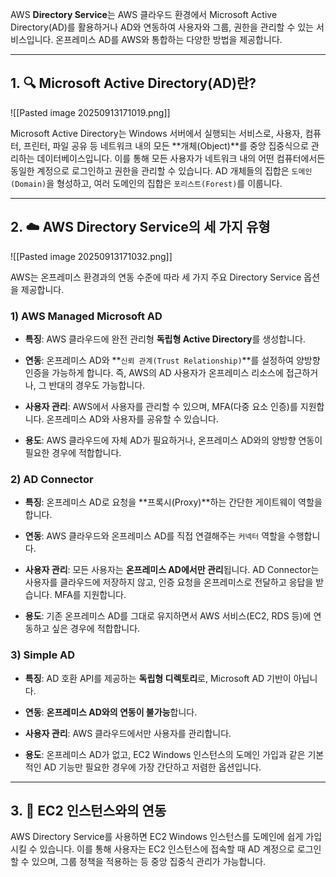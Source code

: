 
AWS **Directory Service**는 AWS 클라우드 환경에서 Microsoft Active Directory(AD)를 활용하거나 AD와 연동하여 사용자와 그룹, 권한을 관리할 수 있는 서비스입니다. 온프레미스 AD를 AWS와 통합하는 다양한 방법을 제공합니다.

---

## 1. 🔍 Microsoft Active Directory(AD)란?

![[Pasted image 20250913171019.png]]

Microsoft Active Directory는 Windows 서버에서 실행되는 서비스로, 사용자, 컴퓨터, 프린터, 파일 공유 등 네트워크 내의 모든 **개체(Object)**를 중앙 집중식으로 관리하는 데이터베이스입니다. 이를 통해 모든 사용자가 네트워크 내의 어떤 컴퓨터에서든 동일한 계정으로 로그인하고 권한을 관리할 수 있습니다. AD 개체들의 집합은 `도메인(Domain)`을 형성하고, 여러 도메인의 집합은 `포리스트(Forest)`를 이룹니다.

---

## 2. ☁️ AWS Directory Service의 세 가지 유형

![[Pasted image 20250913171032.png]]

AWS는 온프레미스 환경과의 연동 수준에 따라 세 가지 주요 Directory Service 옵션을 제공합니다.

### 1) AWS Managed Microsoft AD

- **특징**: AWS 클라우드에 완전 관리형 **독립형 Active Directory**를 생성합니다.
    
- **연동**: 온프레미스 AD와 **`신뢰 관계(Trust Relationship)`**를 설정하여 양방향 인증을 가능하게 합니다. 즉, AWS의 AD 사용자가 온프레미스 리소스에 접근하거나, 그 반대의 경우도 가능합니다.
    
- **사용자 관리**: AWS에서 사용자를 관리할 수 있으며, MFA(다중 요소 인증)를 지원합니다. 온프레미스 AD와 사용자를 공유할 수 있습니다.
    
- **용도**: AWS 클라우드에 자체 AD가 필요하거나, 온프레미스 AD와의 양방향 연동이 필요한 경우에 적합합니다.
    

### 2) AD Connector

- **특징**: 온프레미스 AD로 요청을 **프록시(Proxy)**하는 간단한 게이트웨이 역할을 합니다.
    
- **연동**: AWS 클라우드와 온프레미스 AD를 직접 연결해주는 `커넥터` 역할을 수행합니다.
    
- **사용자 관리**: 모든 사용자는 **온프레미스 AD에서만 관리**됩니다. AD Connector는 사용자를 클라우드에 저장하지 않고, 인증 요청을 온프레미스로 전달하고 응답을 받습니다. MFA를 지원합니다.
    
- **용도**: 기존 온프레미스 AD를 그대로 유지하면서 AWS 서비스(EC2, RDS 등)에 연동하고 싶은 경우에 적합합니다.
    

### 3) Simple AD

- **특징**: AD 호환 API를 제공하는 **독립형 디렉토리**로, Microsoft AD 기반이 아닙니다.
    
- **연동**: **온프레미스 AD와의 연동이 불가능**합니다.
    
- **사용자 관리**: AWS 클라우드에서만 사용자를 관리합니다.
    
- **용도**: 온프레미스 AD가 없고, EC2 Windows 인스턴스의 도메인 가입과 같은 기본적인 AD 기능만 필요한 경우에 가장 간단하고 저렴한 옵션입니다.
    

---

## 3. 🎯 EC2 인스턴스와의 연동

AWS Directory Service를 사용하면 EC2 Windows 인스턴스를 도메인에 쉽게 가입시킬 수 있습니다. 이를 통해 사용자는 EC2 인스턴스에 접속할 때 AD 계정으로 로그인할 수 있으며, 그룹 정책을 적용하는 등 중앙 집중식 관리가 가능합니다.